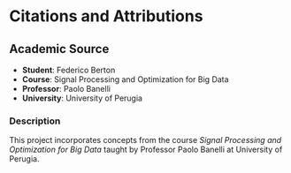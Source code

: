 # Citations and Attributions

## Academic Source
- **Student**: Federico Berton
- **Course**: Signal Processing and Optimization for Big Data
- **Professor**: Paolo Banelli
- **University**: University of Perugia

### Description
This project incorporates concepts from the course *Signal Processing and Optimization for Big Data* taught by Professor Paolo Banelli at University of Perugia.
